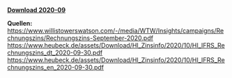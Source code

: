 [**Download 2020-09**](https://downgit.github.io/#/home?url=https://github.com/GeorgGoldbach/Zinsarchiv/tree/master/2020-09)

**Quellen:**
https://www.willistowerswatson.com/-/media/WTW/Insights/campaigns/Rechnungszins/Rechnungszins-September-2020.pdf
https://www.heubeck.de/assets/Download/HI_Zinsinfo/2020/10/HI_IFRS_Rechnungszins_dt_2020-09-30.pdf
https://www.heubeck.de/assets/Download/HI_Zinsinfo/2020/10/HI_IFRS_Rechnungszins_en_2020-09-30.pdf

